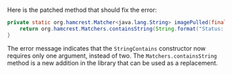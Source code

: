 Here is the patched method that should fix the error:

```java
private static org.hamcrest.Matcher<java.lang.String> imagePulled(final java.lang.String image) {
    return org.hamcrest.Matchers.containsString(String.format("Status: Downloaded newer image for %s", image));
}
```

The error message indicates that the `StringContains` constructor now requires only one argument, instead of two. The `Matchers.containsString` method is a new addition in the library that can be used as a replacement.